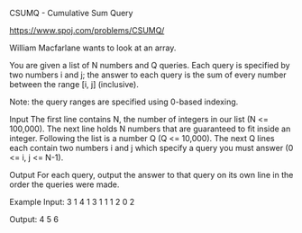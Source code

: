 CSUMQ - Cumulative Sum Query

https://www.spoj.com/problems/CSUMQ/

William Macfarlane wants to look at an array.

You are given a list of N numbers and Q queries. Each query is specified by two numbers i and j; the answer to each query is the sum of every number between the range [i, j] (inclusive).

Note: the query ranges are specified using 0-based indexing.

Input
The first line contains N, the number of integers in our list (N <= 100,000). The next line holds N numbers that are guaranteed to fit inside an integer. Following the list is a number Q (Q <= 10,000). The next Q lines each contain two numbers i and j which specify a query you must answer (0 <= i, j <= N-1).

Output
For each query, output the answer to that query on its own line in the order the queries were made.

Example
Input:
3
1 4 1
3
1 1
1 2
0 2

Output:
4
5
6
